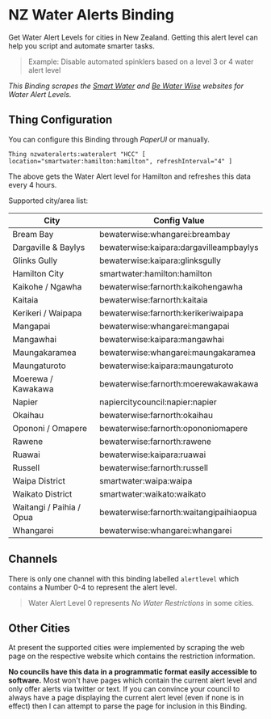 # NZ Water Alerts Binding

Get Water Alert Levels for cities in New Zealand. Getting this alert level can help you script and automate smarter tasks. 

> Example: Disable automated spinklers based on a level 3 or 4 water alert level

_This Binding scrapes the [Smart Water](http://www.smartwater.org.nz/) and [Be Water Wise](https://bewaterwise.org.nz/) websites for Water Alert Levels._

## Thing Configuration

You can configure this Binding through _PaperUI_ or manually.

```
Thing nzwateralerts:wateralert "HCC" [ location="smartwater:hamilton:hamilton", refreshInterval="4" ]
```

The above gets the Water Alert level for Hamilton and refreshes this data every 4 hours.

Supported city/area list:

| City                     | Config Value                               |
| ------------------------ | ------------------------------------------ |
| Bream Bay                | bewaterwise:whangarei:breambay             |
| Dargaville & Baylys      | bewaterwise:kaipara:dargavilleampbaylys    |
| Glinks Gully             | bewaterwise:kaipara:glinksgully            |
| Hamilton City            | smartwater:hamilton:hamilton               |
| Kaikohe / Ngawha         | bewaterwise:farnorth:kaikohengawha         |
| Kaitaia                  | bewaterwise:farnorth:kaitaia               |
| Kerikeri / Waipapa       | bewaterwise:farnorth:kerikeriwaipapa       |
| Mangapai                 | bewaterwise:whangarei:mangapai             |
| Mangawhai                | bewaterwise:kaipara:mangawhai              |
| Maungakaramea            | bewaterwise:whangarei:maungakaramea        |
| Maungaturoto             | bewaterwise:kaipara:maungaturoto           |
| Moerewa / Kawakawa       | bewaterwise:farnorth:moerewakawakawa       |
| Napier                   | napiercitycouncil:napier:napier            |
| Okaihau                  | bewaterwise:farnorth:okaihau               |
| Opononi / Omapere        | bewaterwise:farnorth:opononiomapere        |
| Rawene                   | bewaterwise:farnorth:rawene                |
| Ruawai                   | bewaterwise:kaipara:ruawai                 |
| Russell                  | bewaterwise:farnorth:russell               |
| Waipa District           | smartwater:waipa:waipa                     |
| Waikato District         | smartwater:waikato:waikato                 |
| Waitangi / Paihia / Opua | bewaterwise:farnorth:waitangipaihiaopua    |
| Whangarei                | bewaterwise:whangarei:whangarei            |

## Channels

There is only one channel with this binding labelled `alertlevel` which contains a Number 0-4 to represent the alert level.

> Water Alert Level 0 represents _No Water Restrictions_ in some cities.

## Other Cities

At present the supported cities were implemented by scraping the web page on the respective website which contains the restriction information. 

**No councils have this data in a programmatic format easily accessible to software.** Most won't have pages which contain the current alert level and only offer alerts via twitter or text. If you can convince your council to always have a page displaying the current alert level (even if none is in effect) then I can attempt to parse the page for inclusion in this Binding.
